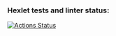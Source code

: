 ### Hexlet tests and linter status:
[![Actions Status](https://github.com/evg671ZXC/python-project-83/actions/workflows/hexlet-check.yml/badge.svg)](https://github.com/evg671ZXC/python-project-83/actions)